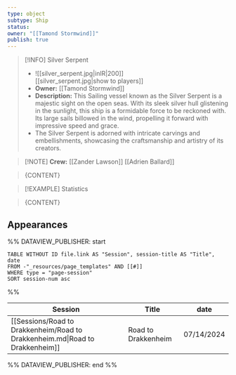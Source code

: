 ```yaml
---
type: object
subtype: Ship
status: 
owner: "[[Tamond Stormwind]]"
publish: true
---
```


>[!INFO] Silver Serpent
>- ![[silver_serpent.jpg|inlR|200]]
<br/> [[silver_serpent.jpg|show to players]]
>- **Owner:** [[Tamond Stormwind]]
> - **Description:** This Sailing vessel known as the Silver Serpent is a majestic sight on the open seas. With its sleek silver hull glistening in the sunlight, this ship is a formidable force to be reckoned with. Its large sails billowed in the wind, propelling it forward with impressive speed and grace.
> - The Silver Serpent is adorned with intricate carvings and embellishments, showcasing the craftsmanship and artistry of its creators.

>[!NOTE] **Crew:** 
>[[Zander Lawson]]
>[[Adrien Ballard]]

> {CONTENT}

>[!EXAMPLE] Statistics

> {CONTENT}

## Appearances
%% DATAVIEW_PUBLISHER: start
```dataview
TABLE WITHOUT ID file.link AS "Session", session-title AS "Title", date
FROM -"_resources/page_templates" AND [[#]]
WHERE type = "page-session"
SORT session-num asc
```
%%

| Session                                                                      | Title               | date       |
| ---------------------------------------------------------------------------- | ------------------- | ---------- |
| [[Sessions/Road to Drakkenheim/Road to Drakkenheim.md\|Road to Drakkenheim]] | Road to Drakkenheim | 07/14/2024 |

%% DATAVIEW_PUBLISHER: end %%